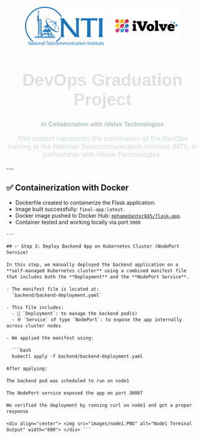 <p align="center">
  <img src="static/logos/nti-logo.png" height="100"/>
  &nbsp;&nbsp;&nbsp;&nbsp;
  <img src="static/logos/ivolve-logo.png" height="100"/>
</p>

<h1 align="center" style="font-family: 'Poppins', sans-serif; color: #e0e0e0; font-size: 2.8rem;">
   DevOps Graduation Project
</h1>

<h3 align="center" style="font-family: 'Poppins', sans-serif; color: #b0bec5;">
  In Collaboration with iVolve Technologies
</h3>

<p align="center" style="max-width: 700px; font-size: 1.1rem; color: #cfd8dc;">
  This project represents the culmination of the DevOps training at the National Telecommunication Institute (NTI),
  in partnership with iVolve Technologies. 
</p>
---

## ✅ Containerization with Docker

- Dockerfile created to containerize the Flask application.
- Image built successfully: `final-app:latest`.
- Docker image pushed to Docker Hub: [`mohamedanter845/flask-app`](https://hub.docker.com/repository/docker/mohamedanter845/flask-app).
- Container tested and working locally via port `5000`
```
---

## ✅ Step 3: Deploy Backend App on Kubernetes Cluster (NodePort Service)

In this step, we manually deployed the backend application on a **self-managed Kubernetes cluster** using a combined manifest file that includes both the **Deployment** and the **NodePort Service**.

- The manifest file is located at:  
  `backend/backend-deployment.yaml`
  
- This file includes:
  - 🧱 `Deployment`: to manage the backend pod(s)
  - 🌐 `Service` of type `NodePort`: to expose the app internally across cluster nodes

- We applied the manifest using:

  ```bash
  kubectl apply -f backend/backend-deployment.yaml

After applying:

The backend pod was scheduled to run on node1

The NodePort service exposed the app on port 30007

We verified the deployment by running curl on node1 and got a proper response

<div align="center"> <img src="images/node1.PNG" alt="Node1 Terminal Output" width="600"> </div> ```
